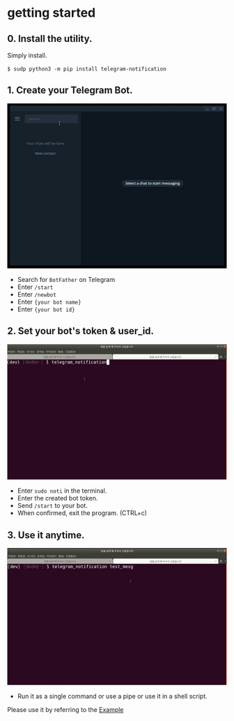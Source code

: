 

# getting started

## 0. Install the utility.

Simply install.
```
$ sudp python3 -m pip install telegram-notification
```

## 1. Create your Telegram Bot.
![res01](https://raw.githubusercontent.com/dankernel/telegram_notification/main/res/01.gif)


- Search for `BotFather` on Telegram
- Enter `/start`
- Enter `/newbot`
- Enter `{your bot name}`
- Enter `{your bot id}`

## 2. Set your bot's token & user_id. 

![res02](https://raw.githubusercontent.com/dankernel/telegram_notification/main/res/02.gif)


- Enter `sudo noti` in the terminal.
- Enter the created bot token.
- Send `/start` to your bot.
- When confirmed, exit the program. (CTRL+c)

## 3. Use it anytime.

![res03](https://raw.githubusercontent.com/dankernel/telegram_notification/main/res/03.gif)


- Run it as a single command or use a pipe or use it in a shell script.

Please use it by referring to the [Example](https://github.com/dankernel/telegram_notification/blob/dev/docs/sample.md)
